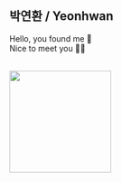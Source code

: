 
## 박연환 / Yeonhwan
Hello, you found me 🤖\
Nice to meet you 👋🏻

<br/>
<a href="https://github.com/imysh578"><img align="center" style="height:180px" src="https://github-readme-stats.vercel.app/api/top-langs/?username=yeonhwan&layout=compact&theme=nord&hide_border=true" /></a> 

